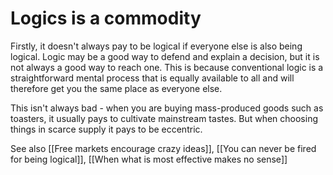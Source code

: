 # Logics is a commodity

Firstly, it doesn't always pay to be logical if everyone else is also being logical. Logic may be a good way to defend and explain a decision, but it is not always a good way to reach one. This is because conventional logic is a straightforward mental process that is equally available to all and will therefore get you the same place as everyone else. 

This isn't always bad - when you are buying mass-produced goods such as toasters, it usually pays to cultivate mainstream tastes. But when choosing things in scarce supply it pays to be eccentric.

See also [[Free markets encourage crazy ideas]], [[You can never be fired for being logical]], [[When what is most effective makes no sense]]